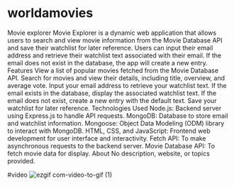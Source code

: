 # worldamovies
Movie explorer Movie Explorer is a dynamic web application that allows users to search and view movie information from the Movie Database API and save their watchlist for later reference. 
Users can input their email address and retrieve their watchlist text associated with their email. If the email does not exist in the database, the app will create a new entry. 
Features View a list of popular movies fetched from the Movie Database API. Search for movies and view their details, including title, overview, and average vote. Input your email address to retrieve your watchlist text. If the email exists in the database, display the associated watchlist text. If the email does not exist, create a new entry with the default text. Save your watchlist for later reference. Technologies Used Node.js: Backend server using Express.js to handle API requests. MongoDB: Database to store email and watchlist information. Mongoose: Object Data Modeling (ODM) library to interact with MongoDB. HTML, CSS, and JavaScript: Frontend web development for user interface and interactivity. Fetch API: To make asynchronous requests to the backend server. Movie Database API: To fetch movie data for display. About No description, website, or topics provided. 

#video
![ezgif com-video-to-gif (1)](https://github.com/mohakaba61/worldamovies/assets/86865061/dbb64899-d4b6-4b23-86a1-79a49657a7fc)

